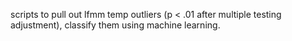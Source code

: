 scripts to pull out lfmm temp outliers (p < .01 after multiple testing adjustment), classify them using machine learning.

